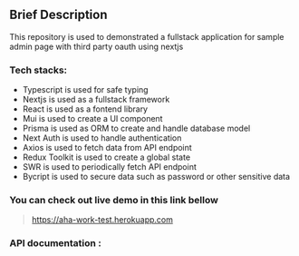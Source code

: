 ## Brief Description
This repository is used to demonstrated a fullstack application for sample admin page with third party oauth using nextjs 
 
### Tech stacks:
- Typescript is used for safe typing
- Nextjs is used as a fullstack framework
- React is used as a fontend library 
- Mui is used to create a UI component
- Prisma is used as ORM to create and handle database model
- Next Auth is used to handle authentication
- Axios is used to fetch data from API endpoint
- Redux Toolkit is used to create a global state
- SWR is used to periodically fetch API endpoint 
- Bycript is used to secure data such as password or other sensitive data

### You can check out live demo in this link bellow
> https://aha-work-test.herokuapp.com

### API documentation :
> 
